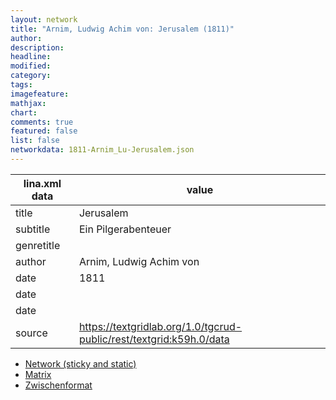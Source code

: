 ```yaml
---
layout: network
title: "Arnim, Ludwig Achim von: Jerusalem (1811)"
author:
description:
headline:
modified:
category:
tags:
imagefeature: 
mathjax: 
chart: 
comments: true
featured: false
list: false
networkdata: 1811-Arnim_Lu-Jerusalem.json
---
```

lina.xml data  | value
------------- | -------------
title|Jerusalem
subtitle|Ein Pilgerabenteuer
genretitle|
author|Arnim, Ludwig Achim von
date|1811
date|
date|
source|https://textgridlab.org/1.0/tgcrud-public/rest/textgrid:k59h.0/data


* [Network (sticky and static)](/network195)
* [Matrix](/matrix195)
* [Zwischenformat](/lina195 )
